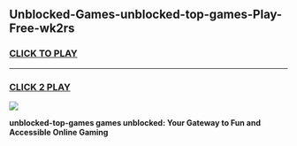 
## Unblocked-Games-unblocked-top-games-Play-Free-wk2rs
<h3>
<a href="https://premium76.site?title=unblocked-top-games&ref=10A">CLICK TO PLAY</a></h3>
<hr>

<h3>
<a href="https://premium76.site?title=unblocked-top-games&ref=10A">CLICK 2 PLAY</a>
  
</h3>

<a href="https://premium76.site?title=unblocked-top-games&ref=10A"><img src="https://clearcache.store/games.png"></a>


**unblocked-top-games games unblocked: Your Gateway to Fun and Accessible Online Gaming**
